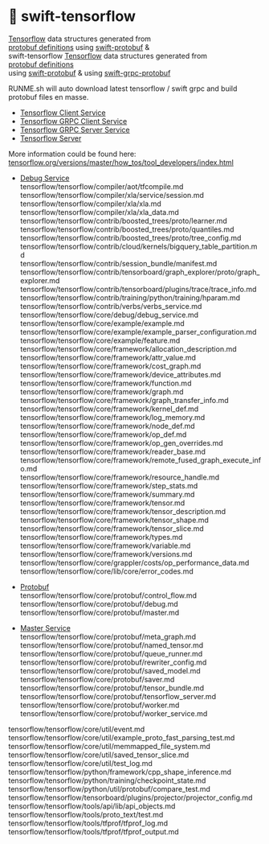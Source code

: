 #  🚀 swift-tensorflow    



[Tensorflow](https://www.tensorflow.org) data structures generated from   
[protobuf definitions](https://github.com/tensorflow/tensorflow/tree/master/tensorflow/core/framework) using [swift-protobuf](https://github.com/apple/swift-protobuf) &    
 swift-tensorflow  [Tensorflow](https://www.tensorflow.org) data structures generated from   
[protobuf definitions](https://github.com/tensorflow/tensorflow/tree/master/tensorflow/core/framework)  
 using [swift-protobuf](https://github.com/apple/swift-protobuf) &     using [swift-grpc-protobuf](https://github.com/grpc/grpc-swift)   


RUNME.sh will auto download latest tensorflow / swift grpc and build protobuf files en masse. 



* [Tensorflow Client Service](Sources/tensorflow.client.pb.swift)    
* [Tensorflow GRPC Client Service](Sources/tensorflow.grpc.client.pb.swift)    
* [Tensorflow GRPC Server Service](Sources/tensorflow.grpc.server.pb.swift)    
* [Tensorflow Server](tensorflow.server.pb.swift)    








More information could be found here: [tensorflow.org/versions/master/how_tos/tool_developers/index.html](https://www.tensorflow.org/versions/master/how_tos/tool_developers/index.html)


* [Debug Service](tensorflow/tensorflow/core/debug/debug_service.md)   
tensorflow/tensorflow/compiler/aot/tfcompile.md    
tensorflow/tensorflow/compiler/xla/service/session.md    
tensorflow/tensorflow/compiler/xla/xla.md     
tensorflow/tensorflow/compiler/xla/xla_data.md     
tensorflow/tensorflow/contrib/boosted_trees/proto/learner.md     
tensorflow/tensorflow/contrib/boosted_trees/proto/quantiles.md     
tensorflow/tensorflow/contrib/boosted_trees/proto/tree_config.md     
tensorflow/tensorflow/contrib/cloud/kernels/bigquery_table_partition.md     
tensorflow/tensorflow/contrib/session_bundle/manifest.md     
tensorflow/tensorflow/contrib/tensorboard/graph_explorer/proto/graph_explorer.md     
tensorflow/tensorflow/contrib/tensorboard/plugins/trace/trace_info.md     
tensorflow/tensorflow/contrib/training/python/training/hparam.md     
tensorflow/tensorflow/contrib/verbs/verbs_service.md     
tensorflow/tensorflow/core/debug/debug_service.md     
tensorflow/tensorflow/core/example/example.md     
tensorflow/tensorflow/core/example/example_parser_configuration.md     
tensorflow/tensorflow/core/example/feature.md     
tensorflow/tensorflow/core/framework/allocation_description.md     
tensorflow/tensorflow/core/framework/attr_value.md     
tensorflow/tensorflow/core/framework/cost_graph.md     
tensorflow/tensorflow/core/framework/device_attributes.md     
tensorflow/tensorflow/core/framework/function.md     
tensorflow/tensorflow/core/framework/graph.md     
tensorflow/tensorflow/core/framework/graph_transfer_info.md     
tensorflow/tensorflow/core/framework/kernel_def.md     
tensorflow/tensorflow/core/framework/log_memory.md     
tensorflow/tensorflow/core/framework/node_def.md     
tensorflow/tensorflow/core/framework/op_def.md     
tensorflow/tensorflow/core/framework/op_gen_overrides.md     
tensorflow/tensorflow/core/framework/reader_base.md     
tensorflow/tensorflow/core/framework/remote_fused_graph_execute_info.md     
tensorflow/tensorflow/core/framework/resource_handle.md     
tensorflow/tensorflow/core/framework/step_stats.md     
tensorflow/tensorflow/core/framework/summary.md     
tensorflow/tensorflow/core/framework/tensor.md     
tensorflow/tensorflow/core/framework/tensor_description.md     
tensorflow/tensorflow/core/framework/tensor_shape.md     
tensorflow/tensorflow/core/framework/tensor_slice.md     
tensorflow/tensorflow/core/framework/types.md     
tensorflow/tensorflow/core/framework/variable.md     
tensorflow/tensorflow/core/framework/versions.md     
tensorflow/tensorflow/core/grappler/costs/op_performance_data.md     
tensorflow/tensorflow/core/lib/core/error_codes.md     


* [Protobuf](tensorflow/tensorflow/core/protobuf/config.md)     
tensorflow/tensorflow/core/protobuf/control_flow.md     
tensorflow/tensorflow/core/protobuf/debug.md     
tensorflow/tensorflow/core/protobuf/master.md     
* [Master Service](tensorflow/tensorflow/core/protobuf/master_service.md)     
tensorflow/tensorflow/core/protobuf/meta_graph.md     
tensorflow/tensorflow/core/protobuf/named_tensor.md     
tensorflow/tensorflow/core/protobuf/queue_runner.md     
tensorflow/tensorflow/core/protobuf/rewriter_config.md     
tensorflow/tensorflow/core/protobuf/saved_model.md     
tensorflow/tensorflow/core/protobuf/saver.md     
tensorflow/tensorflow/core/protobuf/tensor_bundle.md     
tensorflow/tensorflow/core/protobuf/tensorflow_server.md     
tensorflow/tensorflow/core/protobuf/worker.md     
tensorflow/tensorflow/core/protobuf/worker_service.md     
     
     
tensorflow/tensorflow/core/util/event.md     
tensorflow/tensorflow/core/util/example_proto_fast_parsing_test.md     
tensorflow/tensorflow/core/util/memmapped_file_system.md     
tensorflow/tensorflow/core/util/saved_tensor_slice.md     
tensorflow/tensorflow/core/util/test_log.md     
tensorflow/tensorflow/python/framework/cpp_shape_inference.md     
tensorflow/tensorflow/python/training/checkpoint_state.md     
tensorflow/tensorflow/python/util/protobuf/compare_test.md     
tensorflow/tensorflow/tensorboard/plugins/projector/projector_config.md     
tensorflow/tensorflow/tools/api/lib/api_objects.md     
tensorflow/tensorflow/tools/proto_text/test.md     
tensorflow/tensorflow/tools/tfprof/tfprof_log.md     
tensorflow/tensorflow/tools/tfprof/tfprof_output.md     